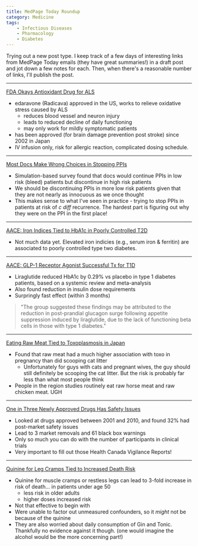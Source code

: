 ```yaml
---
title: MedPage Today Roundup
category: Medicine
tags:
    - Infectious Diseases
    - Pharmacology
    - Diabetes
---
```


Trying out a new post type. I keep track of a few days of interesting links from MedPage Today emails (they have
great summaries!) in a draft post and jot down a few notes for each. Then, when there's a reasonable number of links, I'll
publish the post. 

***
[FDA Okays Antioxidant Drug for ALS](http://www.medpagetoday.com/Neurology/GeneralNeurology/65087?xid=nl_mpt_DHE_2017-05-08&eun=g1123932d0r&pos=11)
- edaravone (Radicava) approved in the US, works to relieve oxidative stress caused by ALS
    - reduces blood vessel and neuron injury
    - leads to reduced decline of daily functioning
    - may only work for mildly symptomatic patients
- has been approved (for brain damage prevention post stroke) since 2002 in Japan
- IV infusion only, risk for allergic reaction, complicated dosing schedule.

***
[Most Docs Make Wrong Choices in Stopping PPIs](https://www.medpagetoday.com/MeetingCoverage/DDW/65101?xid=nl_mpt_DHE_2017-05-08&eun=g1123932d0r&pos=4)
- Simulation-based survey found that docs would continue PPIs in low risk (bleed) patients but discontinue in high risk patients
- We should be discontinuing PPIs in more low risk patients given that they are not nearly
as innocuous as we once thought
- This makes sense to what I've seen in practice - trying to stop PPIs in patients at risk of _c diff_ recurrence. The hardest part is figuring out why they were on the PPI in the first place!

***
[AACE: Iron Indices Tied to HbA1c in Poorly Controlled T2D](https://www.medpagetoday.com/mastery-of-medicine/mastery-in-diabetes-management/65100?xid=nl_mpt_DHE_2017-05-08&eun=g1123932d0r&pos=3)
- Not much data yet. Elevated iron indicies (e.g., serum iron & ferritin) are associated to
poorly controlled type two diabetes.

***
[AACE: GLP-1 Receptor Agonist Successful Tx for T1D](https://www.medpagetoday.com/mastery-of-medicine/mastery-in-diabetes-management/65093?xid=nl_mpt_DHE_2017-05-08&eun=g1123932d0r&pos=0)
- Liraglutide reduced HbA1c by 0.29% vs placebo in type 1 diabetes patients, based on a 
systemic review and meta-analysis
- Also found reduction in insulin dose requirements
- Surpringly fast effect (within 3 months)
> "The group suggested these findings may be attributed to the reduction in post-prandial glucagon surge following appetite suppression induced by liraglutide, due to the lack of functioning beta cells in those with type 1 diabetes."

***
[Eating Raw Meat Tied to Toxoplasmosis in Japan](https://www.medpagetoday.com/MeetingCoverage/PAS/65128)
- Found that raw meat had a much higher association with toxo in pregnancy than did
scooping cat litter
    - Unfortunately for guys with cats and pregnant wives, the guy should still definitely be scooping the cat litter. But the risk is probably far less than what most people think
- People in the region studies routinely eat raw horse meat and raw chicken meat. UGH

***
[One in Three Newly Approved Drugs Has Safety Issues](https://www.medpagetoday.com/PublicHealthPolicy/FDAGeneral/65139?xid=nl_mpt_DHE_2017-05-10&eun=g1123932d0r&pos=0)
- Looked at drugs approved between 2001 and 2010, and found 32% had post-market safety issues
- Lead to 3 market removals and 61 black box warnings
- Only so much you can do with the number of participants in clinical trials
- Very important to fill out those Health Canada Vigilance Reports!

***
[Quinine for Leg Cramps Tied to Increased Death Risk](http://www.medpagetoday.com/Neurology/SleepDisorders/65178?xid=nl_mpt_International_2017-05-12&eun=g1123932d0r)
- Quinine for muscle cramps or restless legs can lead to 3-fold increase
in risk of death... in patients under age 50
    - less risk in older adults
    - higher doses increased risk
- Not that effective to begin with
- Were unable to factor out unmeasured confounders, so it _might_ not be
because of the quinine
- They are also worried about daily consumption of Gin and Tonic. Thankfully no evidence against it though. (one would imagine the alcohol
would be the more concerning part!)